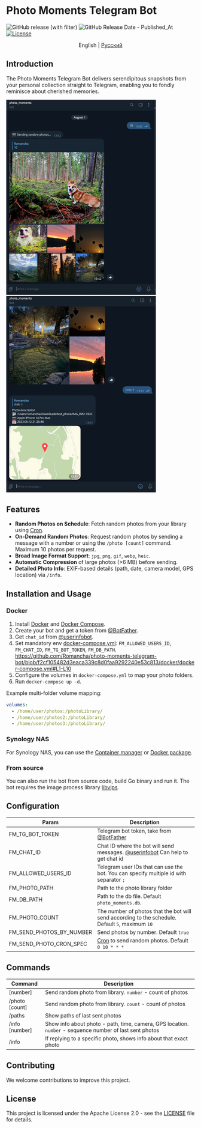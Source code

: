 # Photo Moments Telegram Bot

![GitHub release (with filter)](https://img.shields.io/github/v/release/Romancha/photo-moments-telegram-bot)
![GitHub Release Date - Published_At](https://img.shields.io/github/release-date/romancha/photo-moments-telegram-bot)
[![License](https://img.shields.io/badge/license-Apache%202.0-blue.svg)](https://github.com/Romancha/photo-moments-telegram-bot/blob/master/LICENSE)

<p align="center">
  <span>English</span> |
  <a href="https://github.com/Romancha/photo-moments-telegram-bot/tree/master/lang/ru#photo-moments-telegram-bot">Русский</a>
</p>

## Introduction

The Photo Moments Telegram Bot delivers serendipitous snapshots from your personal collection straight to Telegram,
enabling you to fondly reminisce about cherished memories.

<img src="images/example_photo.jpg" width="400px">
<img src="images/example_photo_info.jpg" width="400px">

## Features

- **Random Photos on Schedule**: Fetch random photos from your library using [Cron](https://en.wikipedia.org/wiki/Cron).
- **On-Demand Random Photos**: Request random photos by sending a message with a number or using the `/photo [count]`
  command. Maximum 10 photos per request.
- **Broad Image Format Support**: `jpg`, `png`, `gif`, `webp`, `heic`.
- **Automatic Compression** of large photos (>6 MB) before sending.
- **Detailed Photo Info**: EXIF-based details (path, date, camera model, GPS location) via `/info`.

## Installation and Usage

### Docker

1. Install [Docker](https://docs.docker.com/get-docker/) and [Docker Compose](https://docs.docker.com/compose/install/).
2. Create your bot and get a token from [@BotFather](https://t.me/BotFather).
3. Get `chat_id` from [@userinfobot](https://t.me/userinfobot).
4. Set mandatory
   env [docker-compose.yml](/docker/docker-compose.yml): ``FM_ALLOWED_USERS_ID``, ``FM_CHAT_ID``, ``FM_TG_BOT_TOKEN``,
   ``FM_DB_PATH``.
   https://github.com/Romancha/photo-moments-telegram-bot/blob/f2cf105482d3eaca339c8d0faa9292240e53c813/docker/docker-compose.yml#L1-L10
5. Configure the volumes in `docker-compose.yml` to map your photo folders.
6. Run `docker-compose up -d`.

Example multi-folder volume mapping:

```yaml
volumes:
  - /home/user/photos:/photoLibrary/
  - /home/user/photos2:/photoLibrary/
  - /home/user/photos3:/photoLibrary/
```

### Synology NAS

For Synology NAS, you can use the [Container manager](https://www.synology.com/en-us/dsm/packages/ContainerManager)
or [Docker package](https://www.synology.com/en-us/dsm/packages/Docker).

### From source

You can also run the bot from source code, build Go binary and run it. The bot requires the image process
library [libvips](https://www.libvips.org/).

## Configuration

| Param                    | Description                                                                                                |
|--------------------------|------------------------------------------------------------------------------------------------------------|
| FM_TG_BOT_TOKEN          | Telegram bot token, take from [@BotFather](https://t.me/BotFather)                                         |
| FM_CHAT_ID               | Chat ID where the bot will send messages. [@userinfobot](https://t.me/userinfobot) Can help to get chat id |
| FM_ALLOWED_USERS_ID      | Telegram user IDs that can use the bot. You can specify multiple id with separator ``;``                   |
| FM_PHOTO_PATH            | Path to the photo library folder                                                                           |
| FM_DB_PATH               | Path to the db file. Default ``photo_moments.db``.                                                         |
| FM_PHOTO_COUNT           | The number of photos that the bot will send according to the schedule. Default ``5``, maximum ``10``       |
| FM_SEND_PHOTOS_BY_NUMBER | Send photos by number. Default ``true``                                                                    |
| FM_SEND_PHOTO_CRON_SPEC  | [Cron](https://en.wikipedia.org/wiki/Cron) to send random photos. Default ``0 10 * * *``                   |

## Commands

| Command        | Description                                                                                                |
|----------------|------------------------------------------------------------------------------------------------------------|
| [number]       | Send random photo from library. ``number`` - count of photos                                               |
| /photo [count] | Send random photo from library. ``count`` - count of photos                                                |
| /paths         | Show paths of last sent photos                                                                             |
| /info [number] | Show info about photo - path, time, camera, GPS location. ``number`` - sequence number of last sent photos |
| /info          | If replying to a specific photo, shows info about that exact photo                                         |

## Contributing

We welcome contributions to improve this project.

## License

This project is licensed under the Apache License 2.0 - see the [LICENSE](LICENSE) file for details.